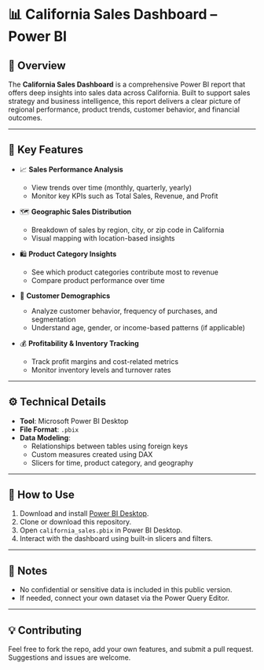 
# 📊 California Sales Dashboard – Power BI

## 📝 Overview

The **California Sales Dashboard** is a comprehensive Power BI report that offers deep insights into sales data across California. Built to support sales strategy and business intelligence, this report delivers a clear picture of regional performance, product trends, customer behavior, and financial outcomes.

---

## 🎯 Key Features

- 📈 **Sales Performance Analysis**
  - View trends over time (monthly, quarterly, yearly)
  - Monitor key KPIs such as Total Sales, Revenue, and Profit

- 🗺️ **Geographic Sales Distribution**
  - Breakdown of sales by region, city, or zip code in California
  - Visual mapping with location-based insights

- 🛍️ **Product Category Insights**
  - See which product categories contribute most to revenue
  - Compare product performance over time

- 👤 **Customer Demographics**
  - Analyze customer behavior, frequency of purchases, and segmentation
  - Understand age, gender, or income-based patterns (if applicable)

- 💰 **Profitability & Inventory Tracking**
  - Track profit margins and cost-related metrics
  - Monitor inventory levels and turnover rates

---

## ⚙️ Technical Details

- **Tool**: Microsoft Power BI Desktop
- **File Format**: `.pbix`
- **Data Modeling**:
  - Relationships between tables using foreign keys
  - Custom measures created using DAX
  - Slicers for time, product category, and geography

---

## 🚀 How to Use

1. Download and install [Power BI Desktop](https://powerbi.microsoft.com/desktop/).
2. Clone or download this repository.
3. Open `california_sales.pbix` in Power BI Desktop.
4. Interact with the dashboard using built-in slicers and filters.

---

## 📌 Notes

- No confidential or sensitive data is included in this public version.
- If needed, connect your own dataset via the Power Query Editor.

---

## 💡 Contributing

Feel free to fork the repo, add your own features, and submit a pull request. Suggestions and issues are welcome.
